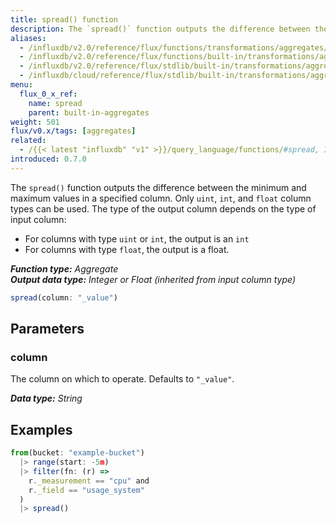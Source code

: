 ```yaml
---
title: spread() function
description: The `spread()` function outputs the difference between the minimum and maximum values in a specified column.
aliases:
  - /influxdb/v2.0/reference/flux/functions/transformations/aggregates/spread
  - /influxdb/v2.0/reference/flux/functions/built-in/transformations/aggregates/spread/
  - /influxdb/v2.0/reference/flux/stdlib/built-in/transformations/aggregates/spread/
  - /influxdb/cloud/reference/flux/stdlib/built-in/transformations/aggregates/spread/
menu:
  flux_0_x_ref:
    name: spread
    parent: built-in-aggregates
weight: 501
flux/v0.x/tags: [aggregates]
related:
  - /{{< latest "influxdb" "v1" >}}/query_language/functions/#spread, InfluxQL – SPREAD()
introduced: 0.7.0
---
```


The `spread()` function outputs the difference between the minimum and maximum values in a specified column.
Only `uint`, `int`, and `float` column types can be used.
The type of the output column depends on the type of input column:

- For columns with type `uint` or `int`, the output is an `int`
- For columns with type `float`, the output is a float.

_**Function type:** Aggregate_  
_**Output data type:** Integer or Float (inherited from input column type)_

```js
spread(column: "_value")
```

## Parameters

### column
The column on which to operate. Defaults to `"_value"`.

_**Data type:** String_

## Examples
```js
from(bucket: "example-bucket")
  |> range(start: -5m)
  |> filter(fn: (r) =>
    r._measurement == "cpu" and
    r._field == "usage_system"
  )
  |> spread()
```
